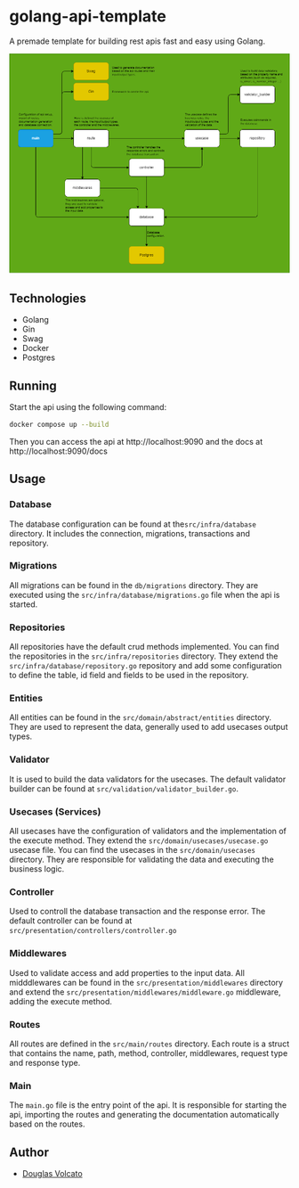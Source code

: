 # golang-api-template
A premade template for building rest apis fast and easy using Golang.

![api-diagram](diagrams/api-diagram.png)

## Technologies
- Golang
- Gin
- Swag
- Docker
- Postgres

## Running
Start the api using the following command:
```bash
docker compose up --build
```
Then you can access the api at http://localhost:9090 and the docs at http://localhost:9090/docs

## Usage

### Database
The database configuration can be found at the`src/infra/database` directory. It includes the connection, migrations, transactions and repository.

### Migrations
All migrations can be found in the `db/migrations` directory. They are executed using the `src/infra/database/migrations.go` file when the api is started.

### Repositories
All repositories have the default crud methods implemented. You can find the repositories in the `src/infra/repositories` directory. They extend the `src/infra/database/repository.go` repository and add some configuration to define the table, id field and fields to be used in the repository.

### Entities
All entities can be found in the `src/domain/abstract/entities` directory. They are used to represent the data, generally used to add usecases output types.

### Validator
It is used to build the data validators for the usecases. The default validator builder can be found at `src/validation/validator_builder.go`.

### Usecases (Services)
All usecases have the configuration of validators and the implementation of the execute method. They extend the `src/domain/usecases/usecase.go` usecase file. You can find the usecases in the `src/domain/usecases` directory. They are responsible for validating the data and executing the business logic.

### Controller
Used to controll the database transaction and the response error. The default controller can be found at `src/presentation/controllers/controller.go`

### Middlewares
Used to validate access and add properties to the input data. All midddlewares can be found in the `src/presentation/middlewares` directory and extend the `src/presentation/middlewares/middleware.go` middleware, adding the execute method.

### Routes
All routes are defined in the `src/main/routes` directory. Each route is a struct that contains the name, path, method, controller, middlewares, request type and response type.

### Main
The `main.go` file is the entry point of the api. It is responsible for starting the api, importing the routes and generating the documentation automatically based on the routes.

## Author
- [Douglas Volcato](https://github.com/douglasvolcato)
